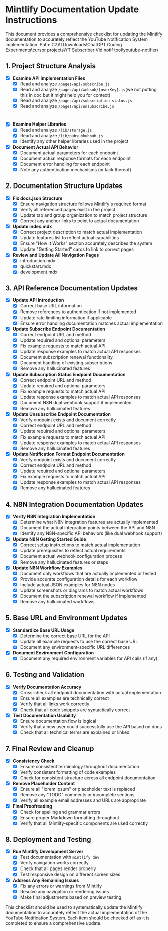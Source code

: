 # Mintlify Documentation Update Instructions

This document provides a comprehensive checklist for updating the Mintlify documentation to accurately reflect the YouTube Notification System implementation. Path: C:\AI Downloads\ChatGPT Coding Experiments\cursor projects\YT Subscriber Vid notif tool\youtube-notifier\

## 1. Project Structure Analysis

- [x] **Examine API Implementation Files**
  - [x] Read and analyze `/pages/api/subscribe.js`
  - [x] Read and analyze `/pages/api/websub/[userKey].js`(we not putting this in doc but it might help you for context)
  - [x] Read and analyze `/pages/api/subscription-status.js`
  - [x] Read and analyze `/pages/api/unsubscribe.js` 
 #
  #

- [x] **Examine Helper Libraries**
  - [x] Read and analyze `/lib/storage.js`
  - [x] Read and analyze `/lib/pubsubhubbub.js`
  - [x] Identify any other helper libraries used in the project

- [x] **Document Actual API Behavior**
  - [x] Document actual parameters for each endpoint
  - [x] Document actual response formats for each endpoint
  - [x] Document error handling for each endpoint
  - [x] Note any authentication mechanisms (or lack thereof)

## 2. Documentation Structure Updates

- [x] **Fix docs.json Structure**
  - [x] Ensure navigation structure follows Mintlify's required format
  - [x] Verify all referenced pages exist in the project
  - [x] Update tab and group organization to match project structure
  - [x] Correct any anchor links to point to actual documentation

- [x] **Update index.mdx**
  - [x] Correct project description to match actual implementation
  - [x] Update features list to reflect actual capabilities
  - [x] Ensure "How It Works" section accurately describes the system
  - [x] Update "Getting Started" cards to link to correct pages

- [x] **Review and Update All Navigation Pages**
  - [x] introduction.mdx
  - [x] quickstart.mdx
  - [x] development.mdx

## 3. API Reference Documentation Updates

- [x] **Update API Introduction**
  - [x] Correct base URL information
  - [x] Remove references to authentication if not implemented
  - [x] Update rate limiting information if applicable
  - [x] Ensure error handling documentation matches actual implementation

- [x] **Update Subscribe Endpoint Documentation**
  - [x] Correct endpoint URL and method
  - [x] Update required and optional parameters
  - [x] Fix example requests to match actual API
  - [x] Update response examples to match actual API responses
  - [x] Document subscription renewal functionality
  - [x] Document handling of existing subscriptions
  - [x] Remove any hallucinated features

- [x] **Update Subscription Status Endpoint Documentation**
  - [x] Correct endpoint URL and method
  - [x] Update required and optional parameters
  - [x] Fix example requests to match actual API
  - [x] Update response examples to match actual API responses
  - [x] Document N8N dual webhook support if implemented
  - [x] Remove any hallucinated features

- [x] **Update Unsubscribe Endpoint Documentation**
  - [x] Verify endpoint exists and document correctly
  - [x] Correct endpoint URL and method
  - [x] Update required and optional parameters
  - [x] Fix example requests to match actual API
  - [x] Update response examples to match actual API responses
  - [x] Remove any hallucinated features

- [x] **Update Notification Format Endpoint Documentation**
  - [x] Verify endpoint exists and document correctly
  - [x] Correct endpoint URL and method
  - [x] Update required and optional parameters
  - [x] Fix example requests to match actual API
  - [x] Update response examples to match actual API responses
  - [x] Remove any hallucinated features

## 4. N8N Integration Documentation Updates

- [x] **Verify N8N Integration Implementation**
  - [x] Determine what N8N integration features are actually implemented
  - [x] Document the actual integration points between the API and N8N
  - [x] Identify any N8N-specific API behaviors (like dual webhook support)

- [x] **Update N8N Getting Started Guide**
  - [x] Correct setup instructions to match actual implementation
  - [x] Update prerequisites to reflect actual requirements
  - [x] Document actual webhook configuration process
  - [x] Remove any hallucinated features or steps

- [x] **Update N8N Workflow Examples**
  - [x] Document only workflows that are actually implemented or tested
  - [x] Provide accurate configuration details for each workflow
  - [x] Include actual JSON examples for N8N nodes
  - [x] Update screenshots or diagrams to match actual workflows
  - [x] Document the subscription renewal workflow if implemented
  - [x] Remove any hallucinated workflows

## 5. Base URL and Environment Updates

- [x] **Standardize Base URL Usage**
  - [x] Determine the correct base URL for the API
  - [x] Update all example requests to use the correct base URL
  - [x] Document any environment-specific URL differences

- [x] **Document Environment Configuration**
  - [x] Document any required environment variables for API calls (if any)

## 6. Testing and Validation

- [x] **Verify Documentation Accuracy**
  - [x] Cross-check all endpoint documentation with actual implementation
  - [x] Ensure all examples are technically correct
  - [x] Verify that all links work correctly
  - [x] Check that all code snippets are syntactically correct

- [x] **Test Documentation Usability**
  - [x] Ensure documentation flow is logical
  - [x] Verify that a new user could successfully use the API based on docs
  - [x] Check that all technical terms are explained or linked

## 7. Final Review and Cleanup

- [x] **Consistency Check**
  - [x] Ensure consistent terminology throughout documentation
  - [x] Verify consistent formatting of code examples
  - [x] Check for consistent structure across all endpoint documentation

- [x] **Remove Placeholder Content**
  - [x] Ensure all "lorem ipsum" or placeholder text is replaced
  - [x] Remove any "TODO" comments or incomplete sections
  - [x] Verify all example email addresses and URLs are appropriate

- [x] **Final Proofreading**
  - [x] Check for spelling and grammar errors
  - [x] Ensure proper Markdown formatting throughout
  - [x] Verify that all Mintlify-specific components are used correctly

## 8. Deployment and Testing

- [x] **Run Mintlify Development Server**
  - [x] Test documentation with `mintlify dev`
  - [x] Verify navigation works correctly
  - [x] Check that all pages render properly
  - [x] Test responsive design on different screen sizes

- [x] **Address Any Remaining Issues**
  - [x] Fix any errors or warnings from Mintlify
  - [x] Resolve any navigation or rendering issues
  - [x] Make final adjustments based on preview testing

This checklist should be used to systematically update the Mintlify documentation to accurately reflect the actual implementation of the YouTube Notification System. Each item should be checked off as it is completed to ensure a comprehensive update. 